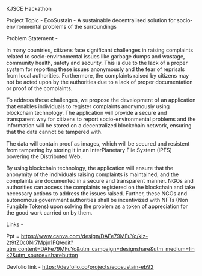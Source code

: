 KJSCE Hackathon

Project Topic - EcoSustain - A sustainable decentralised solution for socio-environmental problems of the surroundings

Problem Statement - 

In many countries, citizens face significant challenges in raising complaints related to socio-environmental issues like garbage dumps and wastage, community health, safety and security. This is due to the lack of a proper system for reporting these issues anonymously and the fear of reprisals from local authorities. Furthermore, the complaints raised by citizens may not be acted upon by the authorities due to a lack of proper documentation or proof of the complaints.

To address these challenges, we propose the development of an application that enables individuals to register complaints anonymously using blockchain technology. The application will provide a secure and transparent way for citizens to report socio-environmental problems and the information will be stored on a decentralized blockchain network, ensuring that the data cannot be tampered with.

The data will contain proof as images, which will be secured and resistent from tampering by storing it in an InterPlanetary File System (IPFS) powering the Distributed Web.

By using blockchain technology, the application will ensure that the anonymity of the individuals raising complaints is maintained, and the complaints are documented in a secure and transparent manner. NGOs and authorities can access the complaints registered on the blockchain and take necessary actions to address the issues raised. Further, these NGOs and autonomous government authorities shall be incentivized with NFTs (Non Fungible Tokens) upon solving the problem as a token of appreciation for the good work carried on by them.

Links -

Ppt = https://www.canva.com/design/DAFe79MFuYc/kiz-2t9tZ0c0Nr7Mpjn1FQ/edit?utm_content=DAFe79MFuYc&utm_campaign=designshare&utm_medium=link2&utm_source=sharebutton


Devfolio link - https://devfolio.co/projects/ecosustain-eb92 